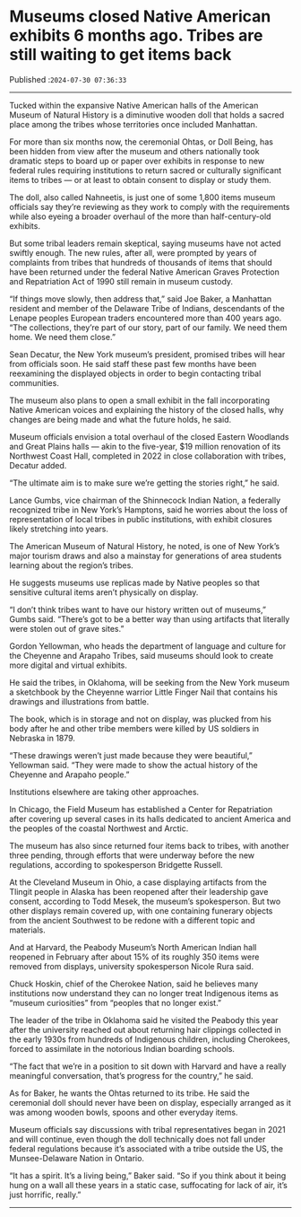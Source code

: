# Museums closed Native American exhibits 6 months ago. Tribes are still waiting to get items back

Published :`2024-07-30 07:36:33`

---

Tucked within the expansive Native American halls of the American Museum of Natural History is a diminutive wooden doll that holds a sacred place among the tribes whose territories once included Manhattan.

For more than six months now, the ceremonial Ohtas, or Doll Being, has been hidden from view after the museum and others nationally took dramatic steps to board up or paper over exhibits in response to new federal rules requiring institutions to return sacred or culturally significant items to tribes — or at least to obtain consent to display or study them.

The doll, also called Nahneetis, is just one of some 1,800 items museum officials say they’re reviewing as they work to comply with the requirements while also eyeing a broader overhaul of the more than half-century-old exhibits.

But some tribal leaders remain skeptical, saying museums have not acted swiftly enough. The new rules, after all, were prompted by years of complaints from tribes that hundreds of thousands of items that should have been returned under the federal Native American Graves Protection and Repatriation Act of 1990 still remain in museum custody.

“If things move slowly, then address that,” said Joe Baker, a Manhattan resident and member of the Delaware Tribe of Indians, descendants of the Lenape peoples European traders encountered more than 400 years ago. “The collections, they’re part of our story, part of our family. We need them home. We need them close.”

Sean Decatur, the New York museum’s president, promised tribes will hear from officials soon. He said staff these past few months have been reexamining the displayed objects in order to begin contacting tribal communities.

The museum also plans to open a small exhibit in the fall incorporating Native American voices and explaining the history of the closed halls, why changes are being made and what the future holds, he said.

Museum officials envision a total overhaul of the closed Eastern Woodlands and Great Plains halls — akin to the five-year, $19 million renovation of its Northwest Coast Hall, completed in 2022 in close collaboration with tribes, Decatur added.

“The ultimate aim is to make sure we’re getting the stories right,” he said.

Lance Gumbs, vice chairman of the Shinnecock Indian Nation, a federally recognized tribe in New York’s Hamptons, said he worries about the loss of representation of local tribes in public institutions, with exhibit closures likely stretching into years.

The American Museum of Natural History, he noted, is one of New York’s major tourism draws and also a mainstay for generations of area students learning about the region’s tribes.

He suggests museums use replicas made by Native peoples so that sensitive cultural items aren’t physically on display.

“I don’t think tribes want to have our history written out of museums,” Gumbs said. “There’s got to be a better way than using artifacts that literally were stolen out of grave sites.”

Gordon Yellowman, who heads the department of language and culture for the Cheyenne and Arapaho Tribes, said museums should look to create more digital and virtual exhibits.

He said the tribes, in Oklahoma, will be seeking from the New York museum a sketchbook by the Cheyenne warrior Little Finger Nail that contains his drawings and illustrations from battle.

The book, which is in storage and not on display, was plucked from his body after he and other tribe members were killed by US soldiers in Nebraska in 1879.

“These drawings weren’t just made because they were beautiful,” Yellowman said. “They were made to show the actual history of the Cheyenne and Arapaho people.”

Institutions elsewhere are taking other approaches.

In Chicago, the Field Museum has established a Center for Repatriation after covering up several cases in its halls dedicated to ancient America and the peoples of the coastal Northwest and Arctic.

The museum has also since returned four items back to tribes, with another three pending, through efforts that were underway before the new regulations, according to spokesperson Bridgette Russell.

At the Cleveland Museum in Ohio, a case displaying artifacts from the Tlingit people in Alaska has been reopened after their leadership gave consent, according to Todd Mesek, the museum’s spokesperson. But two other displays remain covered up, with one containing funerary objects from the ancient Southwest to be redone with a different topic and materials.

And at Harvard, the Peabody Museum’s North American Indian hall reopened in February after about 15% of its roughly 350 items were removed from displays, university spokesperson Nicole Rura said.

Chuck Hoskin, chief of the Cherokee Nation, said he believes many institutions now understand they can no longer treat Indigenous items as “museum curiosities” from “peoples that no longer exist.”

The leader of the tribe in Oklahoma said he visited the Peabody this year after the university reached out about returning hair clippings collected in the early 1930s from hundreds of Indigenous children, including Cherokees, forced to assimilate in the notorious Indian boarding schools.

“The fact that we’re in a position to sit down with Harvard and have a really meaningful conversation, that’s progress for the country,” he said.

As for Baker, he wants the Ohtas returned to its tribe. He said the ceremonial doll should never have been on display, especially arranged as it was among wooden bowls, spoons and other everyday items.

Museum officials say discussions with tribal representatives began in 2021 and will continue, even though the doll technically does not fall under federal regulations because it’s associated with a tribe outside the US, the Munsee-Delaware Nation in Ontario.

“It has a spirit. It’s a living being,” Baker said. “So if you think about it being hung on a wall all these years in a static case, suffocating for lack of air, it’s just horrific, really.”

---

